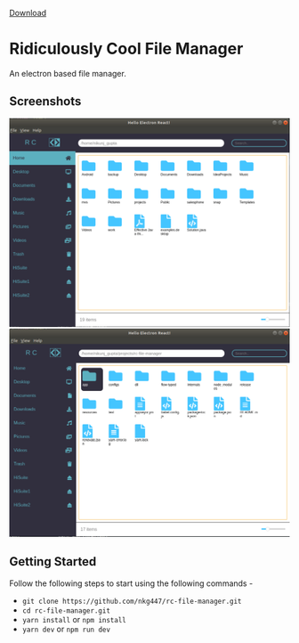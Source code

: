 [Download](https://sourceforge.net/projects/rc-file-manager/files/v1.0.6/rc-file-manager_1.0.6_amd64.deb/download)
# Ridiculously Cool File Manager

An electron based file manager.

## Screenshots
![screenshot 1](https://github.com/nkg447/rc-file-manager/raw/develop/screenshots/s1.png)<br>
![screenshot 2](https://github.com/nkg447/rc-file-manager/raw/develop/screenshots/s2.png)

## Getting Started

Follow the following steps to start using the following commands -

- `git clone https://github.com/nkg447/rc-file-manager.git`
- `cd rc-file-manager.git`
- `yarn install` or `npm install`
- `yarn dev` or `npm run dev`
